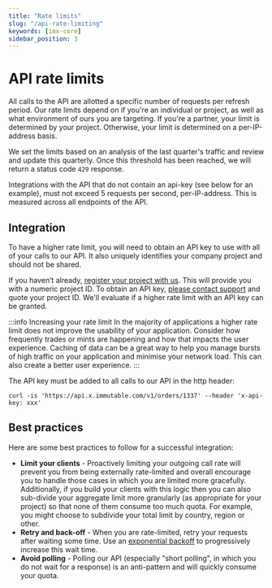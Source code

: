 ```yaml
---
title: "Rate limits"
slug: "/api-rate-limiting"
keywords: [imx-core]
sidebar_position: 3
---
```


# API rate limits

All calls to the API are allotted a specific number of requests per refresh period. Our rate limits depend on if you're an individual or project, as well as what environment of ours you are targeting. If you're a partner, your limit is determined by your project. Otherwise, your limit is determined on a per-IP-address basis.

We set the limits based on an analysis of the last quarter's traffic and review and update this quarterly. Once this threshold has been reached, we will return a status code `429` response.

Integrations with the API that do not contain an api-key (see below for an example), must not exceed 5 requests per second, per-IP-address. This is measured across all endpoints of the API.

## Integration
To have a higher rate limit, you will need to obtain an API key to use with all of your calls to our API. It also uniquely identifies your company project and should not be shared.

If you haven’t already, [register your project with us](./launch-collection/register-project). This will provide you with a numeric project ID. To obtain an API key, [please contact support](./contact) and quote your project ID. We'll evaluate if a higher rate limit with an API key can be granted.

:::info Increasing your rate limit
In the majority of applications a higher rate limit does not improve the usability of your application. Consider how frequently trades or mints are happening and how that impacts the user experience. Caching of data can be a great way to help you manage bursts of high traffic on your application and minimise your network load. This can also create a better user experience.
:::

The API key must be added to all calls to our API in the http header:
```curl
curl -is 'https://api.x.immutable.com/v1/orders/1337' --header 'x-api-key: xxx'
```

## Best practices
Here are some best practices to follow for a successful integration: 
- **Limit your clients** - Proactively limiting your outgoing call rate will prevent you from being externally rate-limited and overall encourage you to handle those cases in which you are limited more gracefully. Additionally, if you build your clients with this logic then you can also sub-divide your aggregate limit more granularly (as appropriate for your project) so that none of them consume too much quota. For example, you might choose to subdivide your total limit by country, region or other.
- **Retry and back-off** - When you are rate-limited, retry your requests after waiting some time. Use an [exponential backoff](https://en.wikipedia.org/wiki/Exponential_backoff) to progressively increase this wait time.
- **Avoid polling** - Polling our API (especially "short polling", in which you do not wait for a response) is an anti-pattern and will quickly consume your quota.